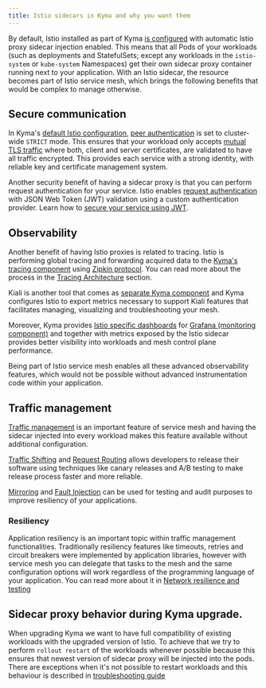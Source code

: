 ```yaml
---
title: Istio sidecars in Kyma and why you want them
---
```


By default, Istio installed as part of Kyma [is configured](./smsh-02-default-istio-setup-in-kyma.md) with automatic Istio proxy sidecar injection enabled. This means that all Pods of your workloads (such as deployments and StatefulSets; except any workloads in the `istio-system` or `kube-system` Namespaces) get their own sidecar proxy container running next to your application. With an Istio sidecar, the resource becomes part of Istio service mesh, which brings the following benefits that would be complex to manage otherwise.



## Secure communication

In Kyma's [default Istio configuration](./smsh-02-default-istio-setup-in-kyma.md), [peer authentication](https://istio.io/latest/docs/concepts/security/#peer-authentication) is set to cluster-wide `STRICT` mode. This ensures that your workload only accepts [mutual TLS traffic](https://www.cloudflare.com/learning/access-management/what-is-mutual-tls/) where both, client and server certificates, are validated to have all traffic encrypted. This provides each service with a strong identity, with reliable key and certificate management system.

Another security benefit of having a sidecar proxy is that you can perform request authentication for your service. Istio enables [request authentication](https://istio.io/latest/docs/reference/config/security/request_authentication/) with JSON Web Token (JWT) validation using a custom authentication provider. Learn how to [secure your service using JWT](../../../03-tutorials/00-api-exposure/apix-05-expose-and-secure-workload-jwt.md).

## Observability

Another benefit of having Istio proxies is related to tracing. Istio is performing global tracing and forwarding acquired data to the [Kyma's tracing component](../../../01-overview/main-areas/observability/obsv-03-tracing-in-kyma.md) using [Zipkin protocol](https://zipkin.io). You can read more about the process in the [Tracing Architecture](../../../05-technical-reference/00-architecture/obsv-03-architecture-tracing.md) section.

Kiali is another tool that comes as [separate Kyma component](../../../05-technical-reference/00-architecture/obsv-04-architecture-kiali.md) and Kyma configures Istio to export metrics necessary to support Kiali features that facilitates managing, visualizing and troubleshooting your mesh.

Moreover, Kyma provides [Istio specific dashboards](https://istio.io/latest/docs/ops/integrations/grafana/#configuration) for [Grafana (monitoring component)](../../../05-technical-reference/00-architecture/obsv-01-architecture-monitoring.md) and together with metrics exposed by the Istio sidecar provides better visibility into workloads and mesh control plane performance.

Being part of Istio service mesh enables all these advanced observability features, which would not be possible without advanced instrumentation code within your application.

## Traffic management

[Traffic management](https://istio.io/latest/docs/concepts/traffic-management/) is an important feature of service mesh and having the sidecar injected into every workload makes this feature available without additional configuration.

[Traffic Shifting](https://istio.io/latest/docs/tasks/traffic-management/traffic-shifting/) and [Request Routing](https://istio.io/latest/docs/tasks/traffic-management/request-routing/) allows developers to release their software using techniques like canary releases and A/B testing to make release process faster and more reliable.

[Mirroring](https://istio.io/latest/docs/tasks/traffic-management/mirroring/) and [Fault Injection](https://istio.io/latest/docs/tasks/traffic-management/fault-injection/) can be used for testing and audit purposes to improve resiliency of your applications.

### Resiliency

Application resiliency is an important topic within traffic management functionalities. Traditionally resiliency features like timeouts, retries and circuit breakers were implemented by application libraries, however with service mesh you can delegate that tasks to the mesh and the same configuration options will work regardless of the programming language of your application. You can read more about it in [Network resilience and testing](https://istio.io/latest/docs/concepts/traffic-management/#network-resilience-and-testing)

## Sidecar proxy behavior during Kyma upgrade.

When upgrading Kyma we want to have full compatibility of existing workloads with the upgraded version of Istio. To achieve that we try to perform `rollout restart` of the workloads whenever possible because this ensures that newest version of sidecar proxy will be injected into the pods. There are exceptions when it's not possible to restart workloads and this behaviour is described in [troubleshooting guide](https://kyma-project.io/docs/kyma/latest/04-operation-guides/troubleshooting/apix-09-upgrade-sidecar-proxy#cause) 
